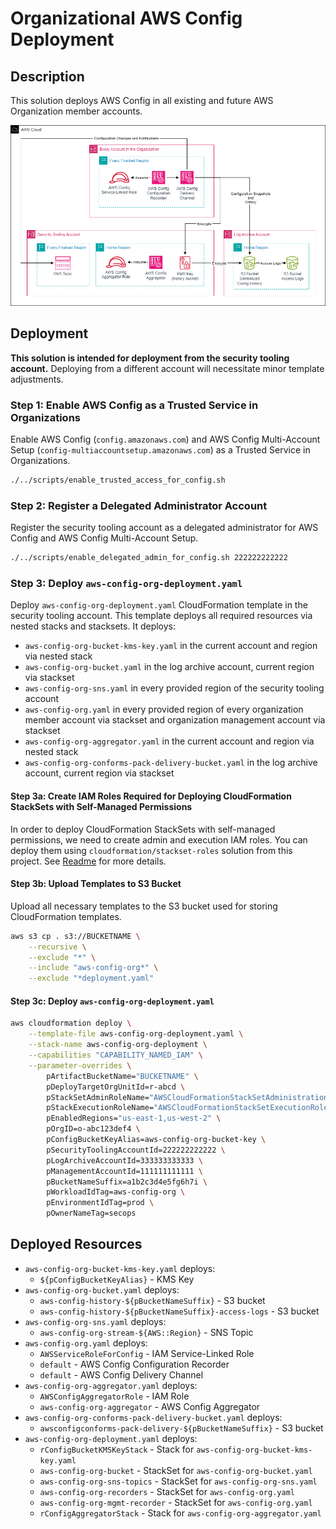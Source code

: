 # Organizational AWS Config Deployment

## Description

This solution deploys AWS Config in all existing and future AWS Organization member accounts.

![Architecture](assets/architecture.png)

## Deployment

**This solution is intended for deployment from the security tooling account.** Deploying from a different account will necessitate minor template adjustments.

### Step 1: Enable AWS Config as a Trusted Service in Organizations

Enable AWS Config (`config.amazonaws.com`) and AWS Config Multi-Account Setup (`config-multiaccountsetup.amazonaws.com`) as a Trusted Service in Organizations.

```bash
./../scripts/enable_trusted_access_for_config.sh
```

### Step 2: Register a Delegated Administrator Account

Register the security tooling account as a delegated administrator for AWS Config and AWS Config Multi-Account Setup.

```bash
./../scripts/enable_delegated_admin_for_config.sh 222222222222
```

### Step 3: Deploy `aws-config-org-deployment.yaml`

Deploy `aws-config-org-deployment.yaml` CloudFormation template in the security tooling account. This template deploys all required resources via nested stacks and stacksets. It deploys:
- `aws-config-org-bucket-kms-key.yaml` in the current account and region via nested stack
- `aws-config-org-bucket.yaml` in the log archive account, current region via stackset
- `aws-config-org-sns.yaml` in every provided region of the security tooling account
- `aws-config-org.yaml` in every provided region of every organization member account via stackset and organization management account via stackset
- `aws-config-org-aggregator.yaml` in the current account and region via nested stack
- `aws-config-org-conforms-pack-delivery-bucket.yaml` in the log archive account, current region via stackset

#### Step 3a: Create IAM Roles Required for Deploying CloudFormation StackSets with Self-Managed Permissions

In order to deploy CloudFormation StackSets with self-managed permissions, we need to create admin and execution IAM roles.
You can deploy them using `cloudformation/stackset-roles` solution from this project. See [Readme](../../cloudformation/README.md) for more details.

#### Step 3b: Upload Templates to S3 Bucket

Upload all necessary templates to the S3 bucket used for storing CloudFormation templates.

```bash
aws s3 cp . s3://BUCKETNAME \
    --recursive \
    --exclude "*" \
    --include "aws-config-org*" \
    --exclude "*deployment.yaml"
```

#### Step 3c: Deploy `aws-config-org-deployment.yaml`

```bash
aws cloudformation deploy \
    --template-file aws-config-org-deployment.yaml \
    --stack-name aws-config-org-deployment \
    --capabilities "CAPABILITY_NAMED_IAM" \
    --parameter-overrides \
        pArtifactBucketName="BUCKETNAME" \
        pDeployTargetOrgUnitId=r-abcd \
        pStackSetAdminRoleName="AWSCloudFormationStackSetAdministrationRole" \
        pStackExecutionRoleName="AWSCloudFormationStackSetExecutionRole" \
        pEnabledRegions="us-east-1,us-west-2" \
        pOrgID=o-abc123def4 \
        pConfigBucketKeyAlias=aws-config-org-bucket-key \
        pSecurityToolingAccountId=222222222222 \
        pLogArchiveAccountId=333333333333 \
        pManagementAccountId=111111111111 \
        pBucketNameSuffix=a1b2c3d4e5fg6h7i \
        pWorkloadIdTag=aws-config-org \
        pEnvironmentIdTag=prod \
        pOwnerNameTag=secops
```

## Deployed Resources

- `aws-config-org-bucket-kms-key.yaml` deploys:
    - `${pConfigBucketKeyAlias}`                               - KMS Key
- `aws-config-org-bucket.yaml` deploys:
    - `aws-config-history-${pBucketNameSuffix}`                - S3 bucket
    - `aws-config-history-${pBucketNameSuffix}-access-logs`    - S3 bucket
- `aws-config-org-sns.yaml` deploys:
    - `aws-config-org-stream-${AWS::Region}`                   - SNS Topic
- `aws-config-org.yaml` deploys:
    - `AWSServiceRoleForConfig`                                - IAM Service-Linked Role
    - `default`                                                - AWS Config Configuration Recorder
    - `default`                                                - AWS Config Delivery Channel
- `aws-config-org-aggregator.yaml` deploys:
    - `AWSConfigAggregatorRole`                                - IAM Role
    - `aws-config-org-aggregator`                              - AWS Config Aggregator
- `aws-config-org-conforms-pack-delivery-bucket.yaml` deploys:
    - `awsconfigconforms-pack-delivery-${pBucketNameSuffix}`   - S3 bucket
- `aws-config-org-deployment.yaml` deploys:
    - `rConfigBucketKMSKeyStack`                               - Stack for `aws-config-org-bucket-kms-key.yaml`
    - `aws-config-org-bucket`                                  - StackSet for `aws-config-org-bucket.yaml`
    - `aws-config-org-sns-topics`                              - StackSet for `aws-config-org-sns.yaml`
    - `aws-config-org-recorders`                               - StackSet for `aws-config-org.yaml`
    - `aws-config-org-mgmt-recorder`                           - StackSet for `aws-config-org.yaml`
    - `rConfigAggregatorStack`                                 - Stack for `aws-config-org-aggregator.yaml`
